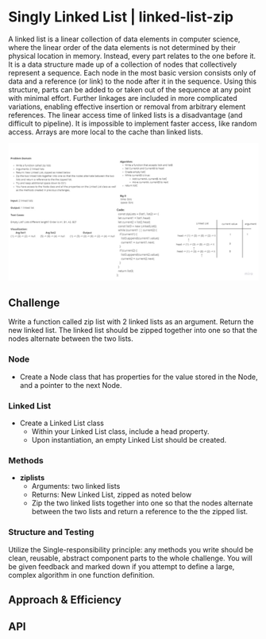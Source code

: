# Singly Linked List | linked-list-zip
<!-- Short summary or background information -->

A linked list is a linear collection of data elements in computer science, where the linear order of the data elements is not determined by their physical location in memory. Instead, every part relates to the one before it. It is a data structure made up of a collection of nodes that collectively represent a sequence. Each node in the most basic version consists only of data and a reference (or link) to the node after it in the sequence. Using this structure, parts can be added to or taken out of the sequence at any point with minimal effort. Further linkages are included in more complicated variations, enabling effective insertion or removal from arbitrary element references. The linear access time of linked lists is a disadvantage (and difficult to pipeline). It is impossible to implement faster access, like random access. Arrays are more local to the cache than linked lists.

![Linked Lists](./img/linked-list-zip.png)

## Challenge
<!-- Description of the challenge -->

Write a function called zip list with 2 linked lists as an argument. Return the new linked list. The linked list should be zipped together into one so that the nodes alternate between the two lists.

### Node

- Create a Node class that has properties for the value stored in the Node, and a pointer to the next Node.

### Linked List

- Create a Linked List class
  - Within your Linked List class, include a head property.
  - Upon instantiation, an empty Linked List should be created.

### Methods

- **ziplists**
  - Arguments: two linked lists
  - Returns:  New Linked List, zipped as noted below
  - Zip the two linked lists together into one so that the nodes alternate between the two lists and return a reference to the the zipped list.

### Structure and Testing

Utilize the Single-responsibility principle: any methods you write should be clean, reusable, abstract component parts to the whole challenge. You will be given feedback and marked down if you attempt to define a large, complex algorithm in one function definition.


## Approach & Efficiency
<!-- What approach did you take? Why? What is the Big O space/time for this approach? -->

## API
<!-- Description of each method publicly available to your Linked List -->
